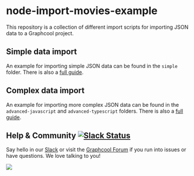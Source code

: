 # node-import-movies-example

This repository is a collection of different import scripts for importing JSON data to a Graphcool project.

## Simple data import

An example for importing simple JSON data can be found in the `simple` folder.
There is also a [full guide](https://www.graph.cool/docs/faq/importing-simple-data-ga2ahnee2a/).

## Complex data import

An example for importing more complex JSON data can be found in the `advanced-javascript` and `advanced-typescript` folders.
There is also a [full guide](https://www.graph.cool/docs/faq/importing-complex-data-aing2chaih/).

## Help & Community [![Slack Status](https://slack.graph.cool/badge.svg)](https://slack.graph.cool)

Say hello in our [Slack](http://slack.graph.cool/) or visit the [Graphcool Forum](https://www.graph.cool/forum/) if you run into issues or have questions. We love talking to you!

![](http://i.imgur.com/5RHR6Ku.png)
